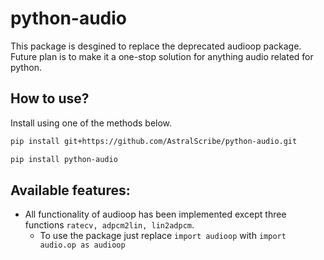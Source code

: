 # python-audio

This package is desgined to replace the deprecated audioop package.
Future plan is to make it a one-stop solution for anything audio related for python.

## How to use?

Install using one of the methods below.

```bash
pip install git+https://github.com/AstralScribe/python-audio.git
```

```bash
pip install python-audio
```

## Available features:

- All functionality of audioop has been implemented except three functions `ratecv, adpcm2lin, lin2adpcm`.
  - To use the package just replace `import audioop` with `import audio.op as audioop`
